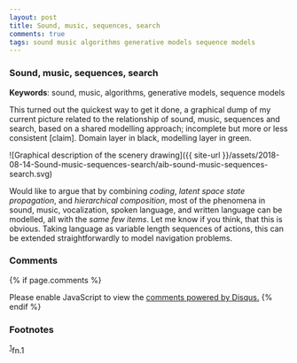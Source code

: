 ```yaml
---
layout: post
title: Sound, music, sequences, search
comments: true
tags: sound music algorithms generative models sequence models
---
```


### Sound, music, sequences, search

__Keywords__: sound, music, algorithms, generative models, sequence models

This turned out the quickest way to get it done, a graphical dump of
my current picture related to the relationship of sound, music,
sequences and search, based on a shared modelling approach; incomplete
but more or less consistent [claim]. Domain layer in black, modelling
layer in green.

![Graphical description of the scenery drawing]({{ site-url }}/assets/2018-08-14-Sound-music-sequences-search/aib-sound-music-sequences-search.svg)

Would like to argue that by combining *coding*, *latent space state
propagation*, and *hierarchical composition*, most of the phenomena in
sound, music, vocalization, spoken language, and written language can
be modelled, all with the *same few items*. Let me know if you think,
that this is obvious. Taking language as variable length sequences of
actions, this can be extended straightforwardly to model navigation
problems.

<!--
References: autopop, augmented creativity, augmented editing,
teaching, game sounds, sonification, information sound scapes.
-->

### Comments

{% if page.comments %}
<div id="disqus_thread"></div>
<script>

/**
*  RECOMMENDED CONFIGURATION VARIABLES: EDIT AND UNCOMMENT THE SECTION BELOW TO INSERT DYNAMIC VALUES FROM YOUR PLATFORM OR CMS.
*  LEARN WHY DEFINING THESE VARIABLES IS IMPORTANT: https://disqus.com/admin/universalcode/#configuration-variables*/
/*
var disqus_config = function () {
this.page.url = PAGE_URL;  // Replace PAGE_URL with your page's canonical URL variable
this.page.identifier = PAGE_IDENTIFIER; // Replace PAGE_IDENTIFIER with your page's unique identifier variable
};
*/
(function() { // DON'T EDIT BELOW THIS LINE
var d = document, s = d.createElement('script');
s.src = '//x75.disqus.com/embed.js';
s.setAttribute('data-timestamp', +new Date());
(d.head || d.body).appendChild(s);
})();
</script>
<noscript>Please enable JavaScript to view the <a href="https://disqus.com/?ref_noscript">comments powered by Disqus.</a></noscript>
{% endif %}

### Footnotes

<sup><a id="fn.1" href="#fnr.1">1</a></sup>fn.1
